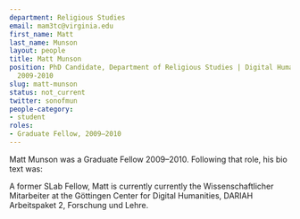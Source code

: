 ```yaml
---
department: Religious Studies
email: mam3tc@virginia.edu
first_name: Matt
last_name: Munson
layout: people
title: Matt Munson
position: PhD Candidate, Department of Religious Studies | Digital Humanities Fellow
  2009-2010
slug: matt-munson
status: not_current
twitter: sonofmun
people-category:
- student
roles:
- Graduate Fellow, 2009–2010
---
```

Matt Munson was a Graduate Fellow 2009–2010. Following that role, his bio text was:

A former SLab Fellow, Matt is currently currently the Wissenschaftlicher Mitarbeiter at the Göttingen Center for Digital Humanities, DARIAH Arbeitspaket 2, Forschung und Lehre.
